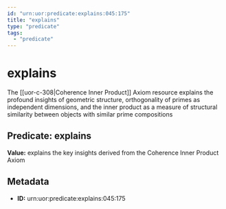 ```yaml
---
id: "urn:uor:predicate:explains:045:175"
title: "explains"
type: "predicate"
tags:
  - "predicate"
---
```


# explains

The [[uor-c-308|Coherence Inner Product]] Axiom resource explains the profound insights of geometric structure, orthogonality of primes as independent dimensions, and the inner product as a measure of structural similarity between objects with similar prime compositions

## Predicate: explains

**Value:** explains the key insights derived from the Coherence Inner Product Axiom

## Metadata

- **ID:** urn:uor:predicate:explains:045:175
